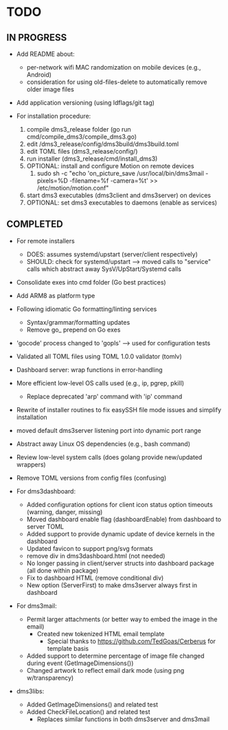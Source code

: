 # TODO

## IN PROGRESS

- Add README about:
  - per-network wifi MAC randomization on mobile devices (e.g., Android)
  - consideration for using old-files-delete to automatically remove older image files
 
- Add application versioning (using ldflags/git tag)

- For installation procedure:
  1. compile dms3_release folder (go run cmd/compile_dms3/compile_dms3.go)
  2. edit /dms3_release/config/dms3build/dms3build.toml
  3. edit TOML files (dms3_release/config/<platform>)
  4. run installer (dms3_release/cmd/install_dms3)
  5. OPTIONAL: install and configure Motion on remote devices
     1. sudo sh -c "echo 'on_picture_save /usr/local/bin/dms3mail -pixels=%D -filename=%f -camera=%t' >> /etc/motion/motion.conf"
  6. start dms3 executables (dms3client and dms3server) on devices
  7. OPTIONAL: set dms3 executables to daemons (enable as services)

## COMPLETED

- For remote installers
  - DOES: assumes systemd/upstart (server/client respectively)
  - SHOULD: check for systemd/upstart --> moved calls to "service" calls which abstract away SysV/UpStart/Systemd calls

- Consolidate exes into cmd folder (Go best practices)
- Add ARM8 as platform type
  
- Following idiomatic Go formatting/linting services
  - Syntax/grammar/formatting updates
  - Remove go_ prepend on Go exes

- 'gocode' process changed to 'gopls' --> used for configuration tests

- Validated all TOML files using TOML 1.0.0 validator (tomlv)

- Dashboard server: wrap functions in error-handling

- More efficient low-level OS calls used (e.g., ip, pgrep, pkill)
  - Replace deprecated 'arp' command with 'ip' command
- Rewrite of installer routines to fix easySSH file mode issues and simplify installation

- moved default dms3server listening port into dynamic port range

- Abstract away Linux OS dependencies (e.g., bash command)
- Review low-level system calls (does golang provide new/updated wrappers)
- Remove TOML versions from config files (confusing)

- For dms3dashboard:
  - Added configuration options for client icon status option timeouts (warning, danger, missing)
  - Moved dashboard enable flag (dashboardEnable) from dashboard to server TOML
  - Added support to provide dynamic update of device kernels in the dashboard
  - Updated favicon to support png/svg formats
  - remove div in dms3dashboard.html (not needed)
  - No longer passing in client/server structs into dashboard package (all done within package)
  - Fix to dashboard HTML (remove conditional div)
  - New option (ServerFirst) to make dms3server always first in dashboard

- For dms3mail:
  - Permit larger attachments (or better way to embed the image in the email)
    - Created new tokenized HTML email template
      - Special thanks to https://github.com/TedGoas/Cerberus for template basis
  - Added support to determine percentage of image file changed during event (GetImageDimensions())
  - Changed artwork to reflect email dark mode (using png w/transparency)

- dms3libs:
  - Added GetImageDimensions() and related test
  - Added CheckFileLocation() and related test
    - Replaces similar functions in both dms3server and dms3mail
